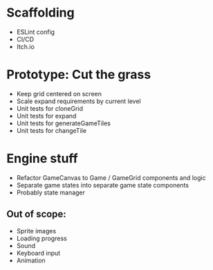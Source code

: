 # Scaffolding

- ESLint config
- CI/CD
- Itch.io

# Prototype: Cut the grass

- Keep grid centered on screen
- Scale expand requirements by current level
- Unit tests for cloneGrid
- Unit tests for expand
- Unit tests for generateGameTiles
- Unit tests for changeTile

# Engine stuff

- Refactor GameCanvas to Game / GameGrid components and logic
- Separate game states into separate game state components
- Probably state manager

## Out of scope:

- Sprite images
- Loading progress
- Sound
- Keyboard input
- Animation
